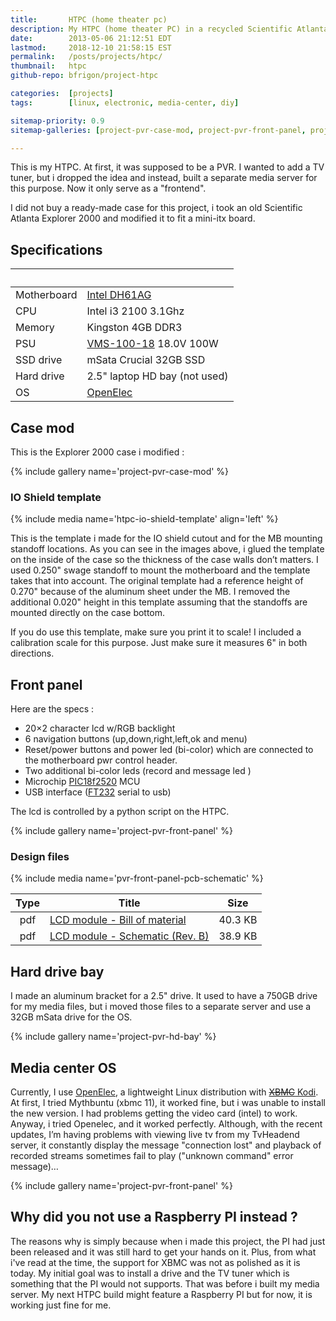 ```yaml
---
title:       HTPC (home theater pc)
description: My HTPC (home theater PC) in a recycled Scientific Atlanta Explorer 2000 chassis.
date:        2013-05-06 21:12:51 EDT
lastmod:     2018-12-10 21:58:15 EST
permalink:   /posts/projects/htpc/
thumbnail:   htpc
github-repo: bfrigon/project-htpc

categories:  [projects]
tags:        [linux, electronic, media-center, diy]

sitemap-priority: 0.9
sitemap-galleries: [project-pvr-case-mod, project-pvr-front-panel, project-pvr-hd-bay, project-pvr-front-panel]

---
```


This is my HTPC. At first, it was supposed to be a PVR. I wanted to add a TV tuner, but i dropped the idea and instead, built a separate media server for this purpose. Now it only serve as a "frontend".

I did not buy a ready-made case for this project, i took an old Scientific Atlanta Explorer 2000 and modified it to fit a mini-itx board.
<!--more-->


## Specifications

| &nbsp;       |                                              |
|--------------|----------------------------------------------|
| Motherboard  | [Intel DH61AG][link-dh61ag]
| CPU          | Intel i3 2100 3.1Ghz
| Memory       | Kingston 4GB DDR3
| PSU          | [VMS-100-18][datasheet-psu] 18.0V 100W
| SSD drive    | mSata Crucial 32GB SSD
| Hard drive   | 2.5" laptop HD bay (not used)
| OS           | [OpenElec][link-openelec]


## Case mod

This is the Explorer 2000 case i modified :

{% include gallery name='project-pvr-case-mod' %}


### IO Shield template

{% include media name='htpc-io-shield-template' align='left' %}

This is the template i made for the IO shield cutout and for the MB mounting standoff locations. As you can see in the images above, i glued the template on the inside of the case so the thickness of the case walls don’t matters. I used 0.250" swage standoff to mount the motherboard and the template takes that into account. The original template had a reference height of 0.270" because of the aluminum sheet under the MB. I removed the additional 0.020" height in this template assuming that the standoffs are mounted directly on the case bottom.

If you do use this template, make sure you print it to scale! I included a calibration scale for this purpose. Just make sure it measures 6" in both directions.


## Front panel

Here are the specs :

* 20×2 character lcd w/RGB backlight
* 6 navigation buttons (up,down,right,left,ok and menu)
* Reset/power buttons and power led (bi-color) which are connected to the motherboard pwr control header.
* Two additional bi-color leds (record and message led )
* Microchip [PIC18f2520][datasheet-pic18f2520] MCU
* USB interface ([FT232][datasheet-ft232] serial to usb)

The lcd is controlled by a python script on the HTPC.

{% include gallery name='project-pvr-front-panel' %}

### Design files

{% include media name='pvr-front-panel-pcb-schematic' %}

| Type | Title                                                       | Size     |
|:----:|-------------------------------------------------------------|----------|
| pdf  | [LCD module - Bill of material][file-lcd-module-bom]        | 40.3 KB  |
| pdf  | [LCD module - Schematic (Rev. B)][file-lcd-schematic-rev-b] | 38.9 KB  |


## Hard drive bay

I made an aluminum bracket for a 2.5" drive. It used to have a 750GB drive for my media files, but i moved those files to a separate server and use a 32GB mSata drive for the OS.

{% include gallery name='project-pvr-hd-bay' %}

## Media center OS

Currently, I use [OpenElec][link-openelec], a lightweight Linux distribution with [<del>XBMC</del> Kodi][link-xbmc]. At first, I tried Mythbuntu (xbmc 11), it worked fine, but i was unable to install the new version. I had problems getting the video card (intel) to work. Anyway, i tried Openelec, and it worked perfectly. Although, with the recent updates, I’m having problems with viewing live tv from my TvHeadend server, it constantly display the message "connection lost" and playback of recorded streams sometimes fail to play ("unknown command" error message)…

{% include gallery name='project-pvr-front-panel' %}


## Why did you not use a Raspberry PI instead ?

The reasons why is simply because when i made this project, the PI had just been released and it was still hard to get your hands on it. Plus, from what i've read at the time, the support for XBMC was not as polished as it is today. My initial goal was to install a drive and the TV tuner which is something that the PI would not supports. That was before i built my media server. My next HTPC build might feature a Raspberry PI but for now, it is working just fine for me.



[file-lcd-module-bom]: https://raw.githubusercontent.com/bfrigon/project-htpc/master/pcb/front-panel/docs/bom.pdf
[file-lcd-schematic-rev-b]: https://raw.githubusercontent.com/bfrigon/project-htpc/master/drawings/schematics/front-panel-rev-b.pdf

[link-dh61ag]: http://www.intel.com/content/www/us/en/motherboards/desktop-motherboards/desktop-board-dh61ag.html
[link-openelec]: http://openelec.tv/
[link-xbmc]: http://xbmc.org/

[datasheet-pic18f2520]: http://ww1.microchip.com/downloads/en/DeviceDoc/39631E.pdf
[datasheet-ft232]: http://www.ftdichip.com/Support/Documents/DataSheets/ICs/DS_FT232R.pdf
[datasheet-psu]: http://www.cui.com/product/resource/vms-100.pdf
